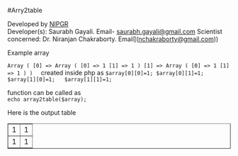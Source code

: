 #Arry2table

Developed by [NIPGR](http://www.nipgr.res.in)  
Developer(s): Saurabh Gayali. Email- <saurabh.gayali@gmail.com>
Scientist concerned: Dr. Niranjan Chakraborty. Email](nchakraborty@gmail.com))





Example array

`Array ( [0] => Array ( [0] => 1 [1] => 1 ) [1] => Array ( [0] => 1 [1] => 1 ) ) 
`
created inside php as
`$array[0][0]=1;
$array[0][1]=1;  
$array[1][0]=1;  
$array[1][1]=1;`


function can be called as  
`echo array2table($array);`

Here is the output table
<table border=1><tbody><tr><td>1</td><td>1</td></tr><tr><td>1</td><td>1</td></tr></tbody></table>
